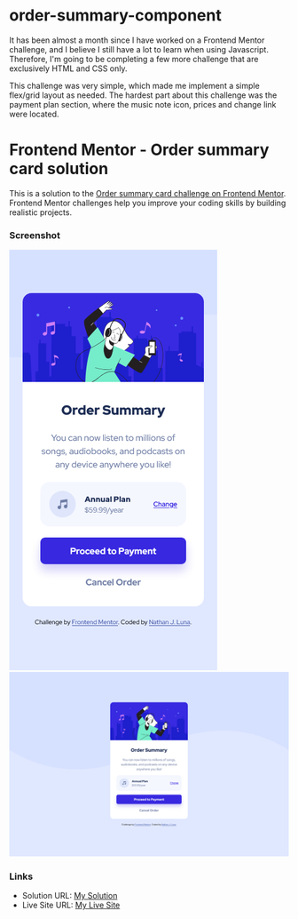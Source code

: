 # order-summary-component

It has been almost a month since I have worked on a Frontend Mentor challenge, and I believe
I still have a lot to learn when using Javascript. Therefore, I'm going to be completing a few
more challenge that are exclusively HTML and CSS only.

This challenge was very simple, which made me implement a simple flex/grid layout as needed.
The hardest part about this challenge was the payment plan section, where the music note icon, prices
and change link were located.


# Frontend Mentor - Order summary card solution

This is a solution to the [Order summary card challenge on Frontend Mentor](https://www.frontendmentor.io/challenges/order-summary-component-QlPmajDUj). Frontend Mentor challenges help you improve your coding skills by building realistic projects. 

### Screenshot

![](./images/order-summary-mobile-screenshot.png)
![](./images/order-summary-desktop-screenshot.png)


### Links

- Solution URL: [My Solution](https://www.frontendmentor.io/solutions/order-summary-component-with-htmlcss--ST7j-nMHK)
- Live Site URL: [My Live Site](https://njmoon21.github.io/order-summary-component/)

